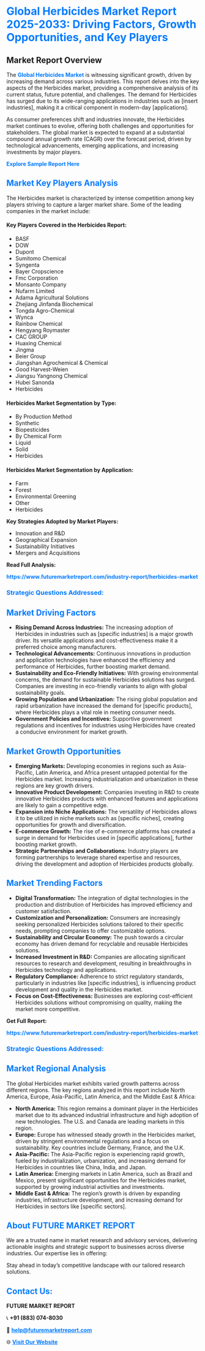 <h1 style="color: #007BFF;">Global Herbicides Market Report 2025-2033: Driving Factors, Growth Opportunities, and Key Players</h1>

<section id="overview">
<h2>Market Report Overview</h2>
<p>The <a href="https://www.futuremarketreport.com/industry-report/herbicides-market" style="color: #007BFF; text-decoration: none;"><strong>Global Herbicides Market</strong></a> is witnessing significant growth, driven by increasing demand across various industries. This report delves into the key aspects of the Herbicides market, providing a comprehensive analysis of its current status, future potential, and challenges. The demand for Herbicides has surged due to its wide-ranging applications in industries such as [insert industries], making it a critical component in modern-day [applications].</p>
<p>As consumer preferences shift and industries innovate, the Herbicides market continues to evolve, offering both challenges and opportunities for stakeholders. The global market is expected to expand at a substantial compound annual growth rate (CAGR) over the forecast period, driven by technological advancements, emerging applications, and increasing investments by major players.</p>
</section>

<section id="overview">
<p><a href="https://www.futuremarketreport.com/request-sample/reportId=92813" style="color: #007BFF; text-decoration: none;"><strong>Explore Sample Report Here</strong></a></p>
</section>

<section id="key-players">
<h2 style="color: #007BFF;">Market Key Players Analysis</h2>
<p>The Herbicides market is characterized by intense competition among key players striving to capture a larger market share. Some of the leading companies in the market include:</p>
<h4>Key Players Covered in the Herbicides Report:</h4>
<ul><li>BASF</li><li>DOW</li><li>Dupont</li><li>Sumitomo Chemical</li><li>Syngenta</li><li>Bayer Cropscience</li><li>Fmc Corporation</li><li>Monsanto Company</li><li>Nufarm Limited</li><li>Adama Agricultural Solutions</li><li>Zhejiang Jinfanda Biochemical</li><li>Tongda Agro-Chemical</li><li>Wynca</li><li>Rainbow Chemical</li><li>Hengyang Roymaster</li><li>CAC GROUP</li><li>Huaxing Chemical</li><li>Jingma</li><li>Beier Group</li><li>Jiangshan Agrochemical &amp; Chemical</li><li>Good Harvest-Weien</li><li>Jiangsu Yangnong Chemical</li><li>Hubei Sanonda</li><li>Herbicides</li></ul>
<h4>Herbicides Market Segmentation by Type:</h4>
<ul><li>By Production Method</li><li>Synthetic</li><li>Biopesticides</li><li>By Chemical Form</li><li>Liquid</li><li>Solid</li><li>Herbicides</li></ul>

<h4>Herbicides Market Segmentation by Application:</h4>
<ul><li>Farm</li><li>Forest</li><li>Environmental Greening</li><li>Other</li><li>Herbicides</li></ul>
<p><strong>Key Strategies Adopted by Market Players:</strong></p>
<ul>
<li>Innovation and R&D</li>
<li>Geographical Expansion</li>
<li>Sustainability Initiatives</li>
<li>Mergers and Acquisitions</li>
</ul>
</section>

<section>
<p><strong>Read Full Analysis: </strong></p><a href="https://www.futuremarketreport.com/industry-report/herbicides-market" style="color: #007BFF; text-decoration: none;"><strong>https://www.futuremarketreport.com/industry-report/herbicides-market</strong></a>
<h3 style="color: #007BFF;">Strategic Questions Addressed:</h3>
</section>

<section id="driving-factors">
<h2 style="color: #007BFF;">Market Driving Factors</h2>
<ul>
<li><strong>Rising Demand Across Industries:</strong> The increasing adoption of Herbicides in industries such as [specific industries] is a major growth driver. Its versatile applications and cost-effectiveness make it a preferred choice among manufacturers.</li>
<li><strong>Technological Advancements:</strong> Continuous innovations in production and application technologies have enhanced the efficiency and performance of Herbicides, further boosting market demand.</li>
<li><strong>Sustainability and Eco-Friendly Initiatives:</strong> With growing environmental concerns, the demand for sustainable Herbicides solutions has surged. Companies are investing in eco-friendly variants to align with global sustainability goals.</li>
<li><strong>Growing Population and Urbanization:</strong> The rising global population and rapid urbanization have increased the demand for [specific products], where Herbicides plays a vital role in meeting consumer needs.</li>
<li><strong>Government Policies and Incentives:</strong> Supportive government regulations and incentives for industries using Herbicides have created a conducive environment for market growth.</li>
</ul>
</section>

<section id="growth-opportunities">
<h2 style="color: #007BFF;">Market Growth Opportunities</h2>
<ul>
<li><strong>Emerging Markets:</strong> Developing economies in regions such as Asia-Pacific, Latin America, and Africa present untapped potential for the Herbicides market. Increasing industrialization and urbanization in these regions are key growth drivers.</li>
<li><strong>Innovative Product Development:</strong> Companies investing in R&D to create innovative Herbicides products with enhanced features and applications are likely to gain a competitive edge.</li>
<li><strong>Expansion into Niche Applications:</strong> The versatility of Herbicides allows it to be utilized in niche markets such as [specific niches], creating opportunities for growth and diversification.</li>
<li><strong>E-commerce Growth:</strong> The rise of e-commerce platforms has created a surge in demand for Herbicides used in [specific applications], further boosting market growth.</li>
<li><strong>Strategic Partnerships and Collaborations:</strong> Industry players are forming partnerships to leverage shared expertise and resources, driving the development and adoption of Herbicides products globally.</li>
</ul>
</section>

<section id="trending-factors">
<h2 style="color: #007BFF;">Market Trending Factors</h2>
<ul>
<li><strong>Digital Transformation:</strong> The integration of digital technologies in the production and distribution of Herbicides has improved efficiency and customer satisfaction.</li>
<li><strong>Customization and Personalization:</strong> Consumers are increasingly seeking personalized Herbicides solutions tailored to their specific needs, prompting companies to offer customizable options.</li>
<li><strong>Sustainability and Circular Economy:</strong> The push towards a circular economy has driven demand for recyclable and reusable Herbicides solutions.</li>
<li><strong>Increased Investment in R&D:</strong> Companies are allocating significant resources to research and development, resulting in breakthroughs in Herbicides technology and applications.</li>
<li><strong>Regulatory Compliance:</strong> Adherence to strict regulatory standards, particularly in industries like [specific industries], is influencing product development and quality in the Herbicides market.</li>
<li><strong>Focus on Cost-Effectiveness:</strong> Businesses are exploring cost-efficient Herbicides solutions without compromising on quality, making the market more competitive.</li>
</ul>
</section>

<section>
<p><strong>Get Full Report: </strong></p><a href="https://www.futuremarketreport.com/industry-report/herbicides-market" style="color: #007BFF; text-decoration: none;"><strong>https://www.futuremarketreport.com/industry-report/herbicides-market</strong></a>
<h3 style="color: #007BFF;">Strategic Questions Addressed:</h3>
</section>


<section id="regional-analysis">
<h2 style="color: #007BFF;">Market Regional Analysis</h2>
<p>The global Herbicides market exhibits varied growth patterns across different regions. The key regions analyzed in this report include North America, Europe, Asia-Pacific, Latin America, and the Middle East & Africa:</p>
<ul>
<li><strong>North America:</strong> This region remains a dominant player in the Herbicides market due to its advanced industrial infrastructure and high adoption of new technologies. The U.S. and Canada are leading markets in this region.</li>
<li><strong>Europe:</strong> Europe has witnessed steady growth in the Herbicides market, driven by stringent environmental regulations and a focus on sustainability. Key countries include Germany, France, and the U.K.</li>
<li><strong>Asia-Pacific:</strong> The Asia-Pacific region is experiencing rapid growth, fueled by industrialization, urbanization, and increasing demand for Herbicides in countries like China, India, and Japan.</li>
<li><strong>Latin America:</strong> Emerging markets in Latin America, such as Brazil and Mexico, present significant opportunities for the Herbicides market, supported by growing industrial activities and investments.</li>
<li><strong>Middle East & Africa:</strong> The region’s growth is driven by expanding industries, infrastructure development, and increasing demand for Herbicides in sectors like [specific sectors].</li>
</ul>
</section>

<footer>
<h2 style="color: #007BFF;">About FUTURE MARKET REPORT</h2>
<p>We are a trusted name in market research and advisory services, delivering actionable insights and strategic support to businesses across diverse industries. Our expertise lies in offering:</p>

<p>Stay ahead in today’s competitive landscape with our tailored research solutions.</p>

<h2 style="color: #007BFF;">Contact Us:</h2>
<p><strong>FUTURE MARKET REPORT</strong></p>
<p>📞 <strong>+91 (883) 074-8030</strong></p>
<p>📧 <strong><a href="mailto:help@futuremarketreport.com" style="color: #007BFF;">help@futuremarketreport.com</a></strong></p>
<p>🌐 <strong><a href="https://www.futuremarketreport.com/" style="color: #007BFF;">Visit Our Website</a></strong></p>
</footer>